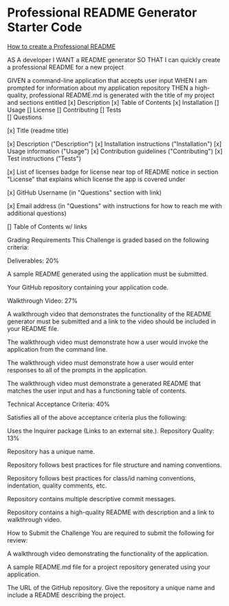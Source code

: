 # Professional README Generator Starter Code

[How to create a Professional README](./readme-guide.md)

AS A developer
I WANT a README generator
SO THAT I can quickly create a professional README for a new project

GIVEN a command-line application that accepts user input
WHEN I am prompted for information about my application repository
THEN a high-quality, professional README.md is generated with the title of my project and sections entitled 
[x] Description 
[x] Table of Contents 
[x] Installation 
[] Usage 
[] License 
[] Contributing 
[] Tests  
[] Questions

[x] Title (readme title)

[x] Description ("Description")
[x] Installation instructions ("Installation")
[x] Usage information ("Usage")
[x] Contribution guidelines ("Contributing")
[x] Test instructions ("Tests")

[x] List of licenses
    badge for license near top of README
    notice in section "License" that explains which license the app is covered under

[x] GitHub Username (in "Questions" section with link)

[x] Email address (in "Questions" with instructions for how to reach me with additional questions)

[] Table of Contents w/ links



Grading Requirements
This Challenge is graded based on the following criteria:

Deliverables: 20%

A sample README generated using the application must be submitted.

Your GitHub repository containing your application code.

Walkthrough Video: 27%

A walkthrough video that demonstrates the functionality of the README generator must be submitted and a link to the video should be included in your README file.

The walkthrough video must demonstrate how a user would invoke the application from the command line.

The walkthrough video must demonstrate how a user would enter responses to all of the prompts in the application.

The walkthrough video must demonstrate a generated README that matches the user input and has a functioning table of contents.

Technical Acceptance Criteria: 40%

Satisfies all of the above acceptance criteria plus the following:

Uses the Inquirer package (Links to an external site.).
Repository Quality: 13%

Repository has a unique name.

Repository follows best practices for file structure and naming conventions.

Repository follows best practices for class/id naming conventions, indentation, quality comments, etc.

Repository contains multiple descriptive commit messages.

Repository contains a high-quality README with description and a link to walkthrough video.

How to Submit the Challenge
You are required to submit the following for review:

A walkthrough video demonstrating the functionality of the application.

A sample README.md file for a project repository generated using your application.

The URL of the GitHub repository. Give the repository a unique name and include a README describing the project.


